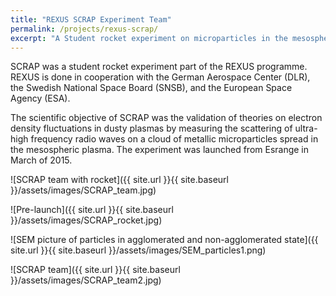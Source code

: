 ```yaml
---
title: "REXUS SCRAP Experiment Team"
permalink: /projects/rexus-scrap/
excerpt: "A Student rocket experiment on microparticles in the mesosphere."
---
```


SCRAP was a student rocket experiment part of the REXUS programme. REXUS is done in cooperation with the German Aerospace Center (DLR), the Swedish National Space Board (SNSB), and the European Space Agency (ESA). 

The scientific objective of SCRAP was the validation of theories on electron density fluctuations in dusty plasmas by measuring the scattering of ultra-high frequency radio waves on a cloud of metallic microparticles spread in the mesospheric plasma. 
The experiment was launched from Esrange in March of 2015. 

![SCRAP team with rocket]({{ site.url }}{{ site.baseurl }}/assets/images/SCRAP_team.jpg)

![Pre-launch]({{ site.url }}{{ site.baseurl }}/assets/images/SCRAP_rocket.jpg)

![SEM picture of particles in agglomerated and non-agglomerated state]({{ site.url }}{{ site.baseurl }}/assets/images/SEM_particles1.png)

![SCRAP team]({{ site.url }}{{ site.baseurl }}/assets/images/SCRAP_team2.jpg)
